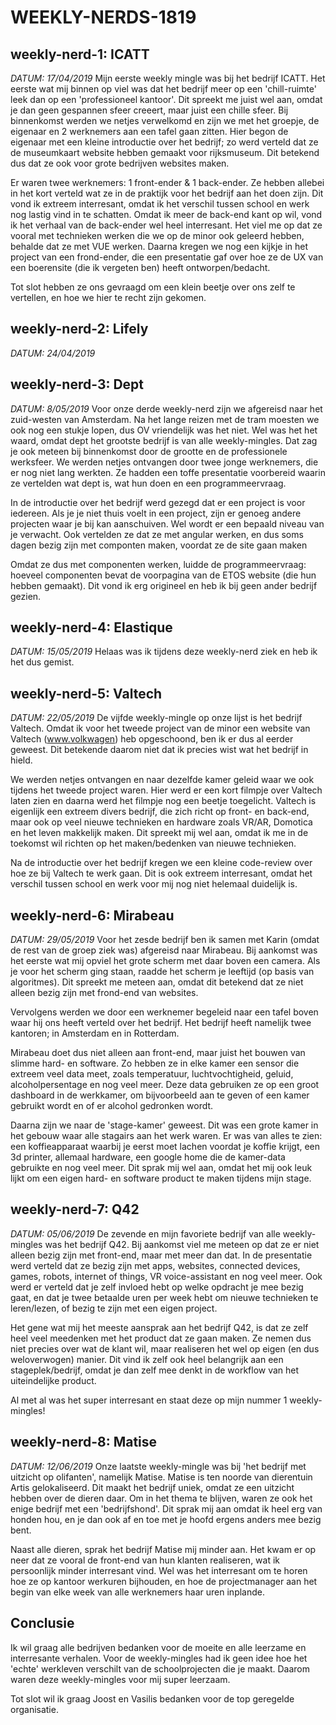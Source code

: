 
# WEEKLY-NERDS-1819

## weekly-nerd-1: ICATT
*DATUM: 17/04/2019*
Mijn eerste weekly mingle was bij het bedrijf ICATT. Het eerste wat mij binnen op viel was dat het bedrijf meer op een 'chill-ruimte' leek dan op een 'professioneel kantoor'. Dit spreekt me juist wel aan, omdat je dan geen gespannen sfeer creeert, maar juist een chille sfeer.  Bij binnenkomst werden we netjes verwelkomd en zijn we met het groepje, de eigenaar en 2 werknemers aan een tafel gaan zitten. Hier begon de eigenaar met een kleine introductie over het bedrijf; zo werd verteld dat ze de museumkaart website hebben gemaakt voor rijksmuseum. Dit betekend dus dat ze ook voor grote bedrijven websites maken.

Er waren twee werknemers: 1 front-ender & 1 back-ender. Ze hebben allebei in het kort verteld wat ze in de praktijk voor het bedrijf aan het doen zijn. Dit vond ik extreem interresant, omdat ik het verschil tussen school en werk nog lastig vind in te schatten. Omdat ik meer de back-end kant op wil, vond ik het verhaal van de back-ender wel heel interresant. Het viel me op dat ze vooral met technieken werken die we op de minor ook geleerd hebben, behalde dat ze met VUE werken. 
Daarna kregen we nog een kijkje in het project van een frond-ender, die een presentatie gaf over hoe ze de UX van een boerensite (die ik vergeten ben) heeft ontworpen/bedacht.

Tot slot hebben ze ons gevraagd om een klein beetje over ons zelf te vertellen, en hoe we hier te recht zijn gekomen.
  
## weekly-nerd-2: Lifely
*DATUM: 24/04/2019*


## weekly-nerd-3: Dept
*DATUM: 8/05/2019*
Voor onze derde weekly-nerd zijn we afgereisd naar het zuid-westen van Amsterdam. Na het lange reizen met de tram moesten we ook nog een stukje lopen, dus OV vriendelijk was het niet. Wel was het het waard, omdat dept het grootste bedrijf is van alle weekly-mingles. Dat zag je ook meteen bij binnenkomst door de grootte en de professionele werksfeer. We werden netjes ontvangen door twee jonge werknemers, die er nog niet lang werkten. Ze hadden een toffe presentatie voorbereid waarin ze vertelden wat dept is, wat hun doen en een programmeervraag.

In de introductie over het bedrijf werd gezegd dat er een project is voor iedereen. Als je je niet thuis voelt in een project, zijn er genoeg andere projecten waar je bij kan aanschuiven. Wel wordt er een bepaald niveau van je verwacht. Ook vertelden ze dat ze met angular werken, en dus soms dagen bezig zijn met componten maken, voordat ze de site gaan maken

Omdat ze dus met componenten werken, luidde de programmeervraag: hoeveel componenten bevat de voorpagina van de ETOS website (die hun hebben gemaakt).  Dit vond ik erg origineel en heb ik bij geen ander bedrijf gezien.


## weekly-nerd-4: Elastique
*DATUM: 15/05/2019*
  Helaas was ik tijdens deze weekly-nerd ziek en heb ik het dus gemist.

## weekly-nerd-5: Valtech
*DATUM: 22/05/2019*
De vijfde weekly-mingle op onze lijst is het bedrijf Valtech. Omdat ik voor het tweede project van de minor een website van Valtech (www.volkwagen) heb opgeschoond, ben ik er dus al eerder geweest. Dit betekende daarom niet dat ik precies wist wat het bedrijf in hield.

We werden netjes ontvangen en naar dezelfde kamer geleid waar we ook tijdens het tweede project waren. Hier werd er een kort filmpje over Valtech laten zien en daarna werd het filmpje nog een beetje toegelicht. Valtech is eigenlijk een extreem divers bedrijf, die zich richt op front- en back-end, maar ook op veel nieuwe technieken en hardware zoals VR/AR, Domotica en het leven makkelijk maken. Dit spreekt mij wel aan, omdat ik me in de toekomst wil richten op het maken/bedenken van nieuwe technieken.

Na de introductie over het bedrijf kregen we een kleine code-review over hoe ze bij Valtech te werk gaan. Dit is ook extreem interresant, omdat het verschil tussen school en werk voor mij nog niet helemaal duidelijk is.

## weekly-nerd-6: Mirabeau
*DATUM: 29/05/2019*
Voor het zesde bedrijf ben ik samen met Karin (omdat de rest van de groep ziek was) afgereisd naar Mirabeau. Bij aankomst was het eerste wat mij opviel het grote scherm met daar boven een camera. Als je voor het scherm ging staan, raadde het scherm je leeftijd (op basis van algoritmes). Dit spreekt me meteen aan, omdat dit betekend dat ze niet alleen bezig zijn met frond-end van websites.

Vervolgens werden we door een werknemer begeleid naar een tafel boven waar hij ons heeft verteld over het bedrijf. Het bedrijf heeft namelijk twee kantoren; in Amsterdam en in Rotterdam. 

Mirabeau doet dus niet alleen aan front-end, maar juist het bouwen van slimme hard- en software. Zo hebben ze in elke kamer een sensor die extreem veel data meet, zoals temperatuur, luchtvochtigheid, geluid, alcoholpersentage en nog veel meer. Deze data gebruiken ze op een groot dashboard in de werkkamer, om bijvoorbeeld aan te geven of een kamer gebruikt wordt en of er alcohol gedronken wordt.

Daarna zijn we naar de 'stage-kamer' geweest. Dit was een grote kamer in het gebouw waar alle stagairs aan het werk waren. Er was van alles te zien: een koffieapparaat waarbij je eerst moet lachen voordat je koffie krijgt, een 3d printer, allemaal hardware, een google home die de kamer-data gebruikte en nog veel meer. Dit sprak mij wel aan, omdat het mij ook leuk lijkt om een eigen hard- en software product te maken tijdens mijn stage.

## weekly-nerd-7: Q42
  *DATUM: 05/06/2019*
 De zevende en mijn favoriete bedrijf van alle weekly-mingles was het bedrijf Q42. Bij aankomst viel me meteen op dat ze er niet alleen bezig zijn met front-end, maar met meer dan dat. In de presentatie werd verteld dat ze bezig zijn met apps, websites, connected devices, games, robots, internet of things, VR voice-assistant en nog veel meer. Ook werd er verteld dat je zelf invloed hebt op welke opdracht je mee bezig gaat, en dat je twee betaalde uren per week hebt om nieuwe technieken te leren/lezen, of bezig te zijn met een eigen project.

Het gene wat mij het meeste aansprak aan het bedrijf Q42, is dat ze zelf heel veel meedenken met het product dat ze gaan maken. Ze nemen dus niet precies over wat de klant wil, maar realiseren het wel op eigen (en dus weloverwogen) manier. Dit vind ik zelf ook heel belangrijk aan een stageplek/bedrijf, omdat je dan zelf mee denkt in de workflow van het uiteindelijke product.

Al met al was het super interresant en staat deze op mijn nummer 1 weekly-mingles!

## weekly-nerd-8: Matise
*DATUM: 12/06/2019*
Onze laatste weekly-mingle was bij 'het bedrijf met uitzicht op olifanten', namelijk Matise. Matise is ten noorde van dierentuin Artis gelokaliseerd. Dit maakt het bedrijf uniek, omdat ze een uitzicht hebben over de dieren daar. Om in het thema te blijven, waren ze ook het enige bedrijf met een 'bedrijfshond'. Dit sprak mij aan omdat ik heel erg van honden hou, en je dan ook af en toe met je hoofd ergens anders mee bezig bent.

Naast alle dieren, sprak het bedrijf Matise mij minder aan. Het kwam er op neer dat ze vooral de front-end van hun klanten realiseren, wat ik persoonlijk minder interresant vind. Wel was het interresant om te horen hoe ze op kantoor werkuren bijhouden, en hoe de projectmanager aan het begin van elke week van alle werknemers haar uren inplande.

## Conclusie
Ik wil graag alle bedrijven bedanken voor de moeite en alle leerzame en interresante verhalen. Voor de weekly-mingles had ik geen idee hoe het 'echte' werkleven verschilt van de schoolprojecten die je maakt. Daarom waren deze weekly-mingles voor mij super leerzaam.

Tot slot wil ik graag Joost en Vasilis bedanken voor de top geregelde organisatie.